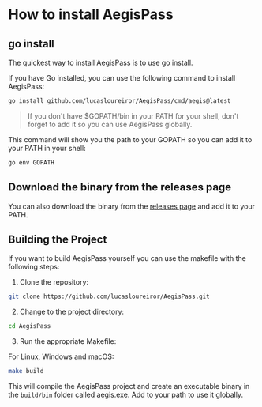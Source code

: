 # How to install AegisPass

## go install

The quickest way to install AegisPass is to use go install.

If you have Go installed, you can use the following command to install AegisPass:

```bash
go install github.com/lucasloureiror/AegisPass/cmd/aegis@latest
```

> If you don't have $GOPATH/bin in your PATH for your shell, don't forget to add it so you can use AegisPass globally.

This command will show you the path to your GOPATH so you can add it to your PATH in your shell:

```bash
go env GOPATH
```

## Download the binary from the releases page

You can also download the binary from the [releases page](www.github.com/lucasloureiror/AegisPass/releases) and add it to your PATH.

## Building the Project

If you want to build AegisPass yourself you can use the makefile with the following steps:

1. Clone the repository:

```bash
git clone https://github.com/lucasloureiror/AegisPass.git
```

2. Change to the project directory:

```bash
cd AegisPass
```

3. Run the appropriate Makefile:

For Linux, Windows and macOS:

```bash
make build
```

This will compile the AegisPass project and create an executable binary in the `build/bin` folder called aegis.exe. Add to your path to use it globally.

